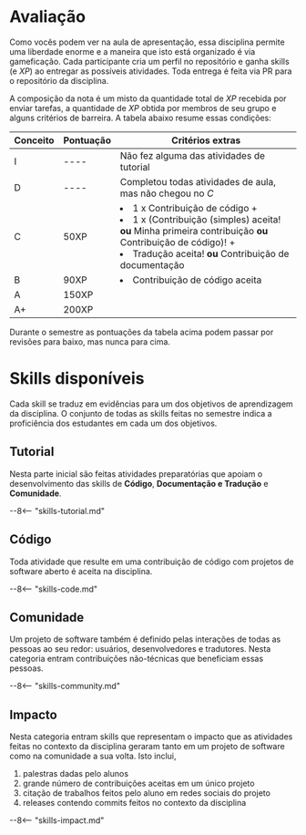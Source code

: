 # Avaliação

Como vocês podem ver na aula de apresentação, essa disciplina permite uma liberdade enorme e a maneira que isto está organizado é via gameficação. Cada participante cria um perfil no repositório e ganha skills (e *XP*) ao entregar as possíveis atividades. Toda entrega é feita via PR para o repositório da disciplina.

A composição da nota é um misto da quantidade total de *XP* recebida por enviar tarefas, a quantidade de *XP* obtida por membros de seu grupo e alguns critérios de barreira. A tabela abaixo resume essas condições:

Conceito | Pontuação            | Critérios extras
-------- | -------------------- | ------------------------------------------
I        | ----                 | Não fez alguma das atividades de tutorial
D        | ----                 | Completou todas atividades de aula, mas não chegou no *C*
C        | 50XP                 | <li>1 x Contribuição de código + </li><li>1 x (Contribuição (simples) aceita! <b>ou</b> Minha primeira contribuição <b>ou</b> Contribuição de código)! + </li><li>Tradução aceita! <b>ou</b> Contribuição de documentação</li>
B        | 90XP                 | <li>Contribuição de código aceita </li>
A        | 150XP                | 
A+       | 200XP                |

Durante o semestre as pontuações da tabela acima podem passar por revisões para baixo, mas nunca para cima. 

# Skills disponíveis

Cada skill se traduz em evidências para um dos objetivos de aprendizagem da disciplina. O conjunto de todas as skills feitas no semestre indica a proficiência dos estudantes em cada um dos objetivos. 

## Tutorial

Nesta parte inicial são feitas atividades preparatórias que apoiam o desenvolvimento das skills de **Código**, **Documentação e Tradução** e **Comunidade**.

--8<-- "skills-tutorial.md"

## Código

Toda atividade que resulte em uma contribuição de código com projetos de software aberto é aceita na disciplina.  

--8<-- "skills-code.md"

## Comunidade

Um projeto de software também é definido pelas interações de todas as pessoas ao seu redor: usuários, desenvolvedores e tradutores. Nesta categoria entram contribuições não-técnicas que beneficiam essas pessoas.

--8<-- "skills-community.md"


## Impacto

Nesta categoria entram skills que representam o impacto que as atividades feitas no contexto da disciplina geraram tanto em um projeto de software como na comunidade a sua volta. Isto inclui, 

1. palestras dadas pelo alunos
1. grande número de contribuições aceitas em um único projeto
1. citação de trabalhos feitos pelo aluno em redes sociais do projeto
1. releases contendo commits feitos no contexto da disciplina

--8<-- "skills-impact.md"
